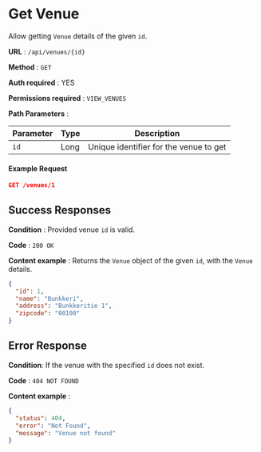 # Get Venue

Allow getting `Venue` details of the given `id`.

**URL** : `/api/venues/{id}`

**Method** : `GET`

**Auth required** : YES

**Permissions required** : `VIEW_VENUES`

**Path Parameters** :

| Parameter | Type | Description                            |
| --------- | ---- | -------------------------------------- |
| `id`      | Long | Unique identifier for the venue to get |

#### Example Request

```json
GET /venues/1
```

## Success Responses

**Condition** : Provided venue `id` is valid.

**Code** : `200 OK`

**Content example** : Returns the `Venue` object of the given `id`, with the `Venue` details.

```json
{
  "id": 1,
  "name": "Bunkkeri",
  "address": "Bunkkeritie 1",
  "zipcode": "00100"
}
```

## Error Response

**Condition**: If the venue with the specified `id` does not exist.

**Code** : `404 NOT FOUND`

**Content example** :

```json
{
  "status": 404,
  "error": "Not Found",
  "message": "Venue not found"
}
```
